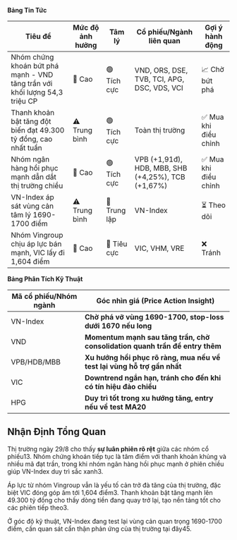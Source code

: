 **Bảng Tin Tức**

| Tiêu đề | Mức độ ảnh hưởng | Tâm lý | Cổ phiếu/Ngành liên quan | Gợi ý hành động |
|---------|------------------|--------|-------------------------|-----------------|
| Nhóm chứng khoán bứt phá mạnh - VND tăng trần với khối lượng 54,3 triệu CP | 🚨 Cao | 🟢 Tích cực | VND, ORS, DSE, TVB, TCI, APG, DSC, VDS, VCI | 📈 Chờ bứt phá |
| Thanh khoản bật tăng đột biến đạt 49.300 tỷ đồng, cao nhất tuần | ⚠️ Trung bình | 🟢 Tích cực | Toàn thị trường | ✅ Mua khi điều chỉnh |
| Nhóm ngân hàng hồi phục mạnh dẫn dắt thị trường chiều | 🚨 Cao | 🟢 Tích cực | VPB (+1,91đ), HDB, MBB, SHB (+4,25%), TCB (+1,67%) | ✅ Mua khi điều chỉnh |
| VN-Index áp sát vùng cản tâm lý 1690-1700 điểm | ⚠️ Trung bình | 🔵 Trung lập | VN-Index | ⏳ Theo dõi |
| Nhóm Vingroup chịu áp lực bán mạnh, VIC lấy đi 1,604 điểm | 🚨 Cao | 🔴 Tiêu cực | VIC, VHM, VRE | ❌ Tránh |

**Bảng Phân Tích Kỹ Thuật**

| Mã cổ phiếu/Nhóm ngành | Góc nhìn giá (Price Action Insight) |
|------------------------|-------------------------------------|
| VN-Index | **Chờ phá vỡ vùng 1690-1700, stop-loss dưới 1670 nếu long** |
| VND | **Momentum mạnh sau tăng trần, chờ consolidation quanh trần để entry thêm** |
| VPB/HDB/MBB | **Xu hướng hồi phục rõ ràng, mua nếu về test lại vùng hỗ trợ gần nhất** |
| VIC | **Downtrend ngắn hạn, tránh cho đến khi có tín hiệu đảo chiều** |
| HPG | **Duy trì tốt trong xu hướng tăng, entry nếu về test MA20** |

## Nhận Định Tổng Quan

Thị trường ngày 29/8 cho thấy **sự luân phiên rõ rệt** giữa các nhóm cổ phiếu13. Nhóm chứng khoán tiếp tục là tâm điểm với thanh khoản khủng và nhiều mã đạt trần, trong khi nhóm ngân hàng hồi phục mạnh ở phiên chiều giúp VN-Index duy trì sắc xanh3. 

Áp lực từ nhóm Vingroup vẫn là yếu tố cản trở đà tăng của thị trường, đặc biệt VIC đóng góp âm tới 1,604 điểm3. Thanh khoản bật tăng mạnh lên 49.300 tỷ đồng cho thấy dòng tiền đang quay trở lại, tạo nền tảng tốt cho các phiên tiếp theo3.

Ở góc độ kỹ thuật, VN-Index đang test lại vùng cản quan trọng 1690-1700 điểm, cần quan sát cẩn thận phản ứng của thị trường tại đây45.